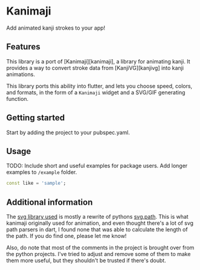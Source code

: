 
# Kanimaji

Add animated kanji strokes to your app!

## Features

This library is a port of [Kanimaji][kanimaji], a library for animating kanji.
It provides a way to convert stroke data from [KanjiVG][kanjivg] into kanji animations.

This library ports this ability into flutter, and lets you choose speed, colors, and formats, in the form of a `Kanimaji` widget and a SVG/GIF generating function.

## Getting started

Start by adding the project to your pubspec.yaml.

## Usage

TODO: Include short and useful examples for package users. Add longer examples
to `/example` folder. 

```dart
const like = 'sample';
```

## Additional information

The [svg library used](lib/svg) is mostly a rewrite of pythons [svg.path][svg.path].
This is what kanimaji originally used for animation, and even thought there's a lot of svg path parsers in dart, I found none that was able to calculate the length of the path. If you do find one, please let me know!

Also, do note that most of the comments in the project is brought over from the python projects.
I've tried to adjust and remove some of them to make them more useful, but they shouldn't be trusted if there's doubt.

[svg.path]: https://pypi.org/project/svg.path/